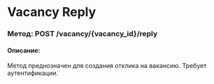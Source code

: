 # Vacancy Reply

### Метод: POST /vacancy/{vacancy_id}/reply
#### Описание:
Метод преднозначен для создания отклика на вакансию. Требует аутентификации.

<api-endpoint openapi-path="../openapi.json" endpoint="/vacancy/{vacancy_id}/reply" method="post"/>
